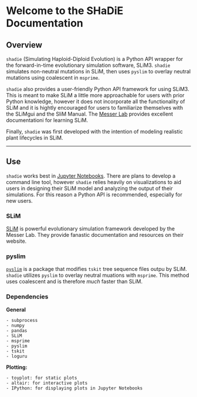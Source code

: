 <h1>Welcome to the SHaDiE Documentation</h1>

## Overview

`shadie` (Simulating Haploid-Diploid Evolution) is a Python API wrapper for the forward-in-time evolutionary simulation software, SLiM3. `shadie` simulates non-neutral mutations in SLiM, then uses `pyslim` to overlay neutral mutations using coalescent in `msprime`. 

`shadie` also provides a user-friendly Python API framework for using SLiM3. This is meant to make SLiM a little more approachable for users with prior Python knowledge, however it does not incorporate all the functionality of SLiM and it is hightly encouraged for users to familiarize themselves with the SLiMgui and the SliM Manual. The [Messer Lab](https://messerlab.org/slim/) provides excellent documentationi for learning SLiM. 

Finally, `shadie` was first developed with the intention of modeling realistic plant lifecycles in SLiM.

---

## Use

`shadie` works best in [Jupyter Notebooks](https://jupyter.org/). There are plans to develop a command line tool, however `shadie` relies heavily on visualizations to aid users in designing their SLiM model and analyzing the output of their simulations. For this reason a Python API is recommended, especially for new users. 

### SLiM

[SLiM](https://messerlab.org/slim/) is powerful evolutionary simulation framework developed by the Messer Lab. They provide fanastic documentation and resources on their website. 

### pyslim

[`pyslim`](https://pyslim.readthedocs.io/en/latest/index.html) is a package that modifies `tskit` tree sequence files outpu by SLiM. `shadie` utilizes `pyslim` to overlay neutral muations with `msprime`. This method uses coalescent and is therefore *much* faster than SLiM. 

### Dependencies

**General**

	- subprocess
	- numpy
	- pandas
	- SLiM
	- msprime
	- pyslim
	- tskit
	- loguru

**Plotting:**

	- toyplot: for static plots
	- altair: for interactive plots
	- IPython: for displaying plots in Jupyter Notebooks
